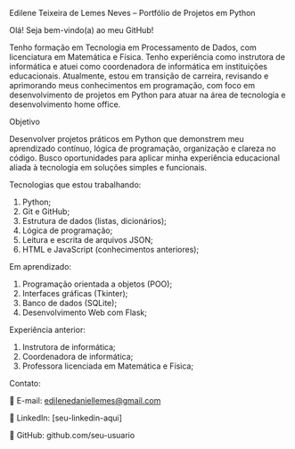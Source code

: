 Edilene Teixeira de Lemes Neves – Portfólio de Projetos em Python

Olá! Seja bem-vindo(a) ao meu GitHub! 

   Tenho formação em Tecnologia em Processamento de Dados, com licenciatura em Matemática e Física. Tenho experiência como instrutora de informática e atuei como coordenadora de informática em instituições educacionais. Atualmente, estou em transição de carreira, revisando e aprimorando meus conhecimentos em programação, com foco em desenvolvimento de projetos em Python para atuar na área de tecnologia e desenvolvimento home office.

   Objetivo
   
   Desenvolver projetos práticos em Python que demonstrem meu aprendizado contínuo, lógica de programação, organização e clareza no código. Busco oportunidades para aplicar minha experiência educacional aliada à tecnologia em soluções simples e funcionais.
   
   Tecnologias que estou trabalhando:
   
   1) Python;
   2) Git e GitHub;
   3) Estrutura de dados (listas, dicionários);
   4) Lógica de programação;
   5) Leitura e escrita de arquivos JSON;
   6) HTML e JavaScript (conhecimentos anteriores);

Em aprendizado:

1) Programação orientada a objetos (POO);
2) Interfaces gráficas (Tkinter);
3) Banco de dados (SQLite);
4) Desenvolvimento Web com Flask;

Experiência anterior:

1) Instrutora de informática;
2) Coordenadora de informática;
3) Professora licenciada em Matemática e Física;

Contato:

📧 E-mail: edilenedaniellemes@gmail.com

🔗 LinkedIn: [seu-linkedin-aqui]

📂 GitHub: github.com/seu-usuario
